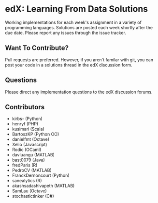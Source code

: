 edX: Learning From Data Solutions
================================
Working implementations for each week's assignment in a variety of programming languages. Solutions are posted each week shortly after the due date. Please report any issues through the issue tracker.

Want To Contribute?
----------
Pull requests are preferred. However, if you aren't familar with git, you can post your code in a solutions thread in the edX discussion form.

Questions
-----------
Please direct any implementation questions to the edX discussion forums.

Contributors
-----------
* kirbs- (Python)
* henryf (PHP)
* kusimari (Scala)
* BartoszKP (Python OO)
* danielfmt (Octave)
* Xelio (Javascript)
* Rodic (OCaml)
* davluangu (MATLAB)
* bast0079 (Java)
* fredParis (R)
* PedroCV (MATLAB)
* FranckDernoncourt (Python)
* sanealytics (R)
* akashsadashivapeth (MATLAB)
* SamLau (Octave)
* stochastictinker (C#)
